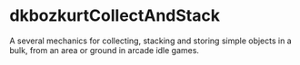 # dkbozkurtCollectAndStack
A several mechanics for collecting, stacking and storing simple objects in a bulk, from an area or ground in arcade idle games.
